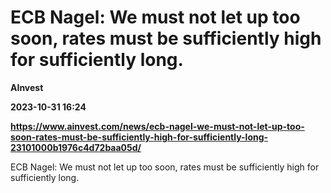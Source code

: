 # ECB Nagel: We must not let up too soon, rates must be sufficiently high for sufficiently long.
**AInvest**

**2023-10-31 16:24**

**https://www.ainvest.com/news/ecb-nagel-we-must-not-let-up-too-soon-rates-must-be-sufficiently-high-for-sufficiently-long-23101000b1976c4d72baa05d/**

ECB Nagel: We must not let up too soon, rates must be sufficiently high for sufficiently long.